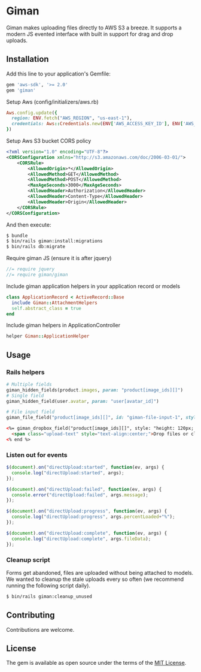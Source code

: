 # Giman

Giman makes uploading files directly to AWS S3 a breeze. It supports a modern JS evented interface with built in support for drag and drop uploads.

## Installation
Add this line to your application's Gemfile:

```ruby
gem 'aws-sdk', '>= 2.0'
gem 'giman'
```

Setup Aws (config/initializers/aws.rb)
```rb
Aws.config.update({
  region: ENV.fetch("AWS_REGION", "us-east-1"),
  credentials: Aws::Credentials.new(ENV['AWS_ACCESS_KEY_ID'], ENV['AWS_SECRET_ACCESS_KEY']),
})
```

Setup Aws S3 bucket CORS policy
```xml
<?xml version="1.0" encoding="UTF-8"?>
<CORSConfiguration xmlns="http://s3.amazonaws.com/doc/2006-03-01/">
    <CORSRule>
        <AllowedOrigin>*</AllowedOrigin>
        <AllowedMethod>GET</AllowedMethod>
        <AllowedMethod>POST</AllowedMethod>
        <MaxAgeSeconds>3000</MaxAgeSeconds>
        <AllowedHeader>Authorization</AllowedHeader>
        <AllowedHeader>Content-Type</AllowedHeader>
        <AllowedHeader>Origin</AllowedHeader>
    </CORSRule>
</CORSConfiguration>
```

And then execute:
```bash
$ bundle
$ bin/rails giman:install:migrations
$ bin/rails db:migrate
```

Require giman JS (ensure it is after jquery)
```js
//= require jquery
//= require giman/giman
```

Include giman application helpers in your application record or models
```rb
class ApplicationRecord < ActiveRecord::Base
  include Giman::AttachmentHelpers
  self.abstract_class = true
end
```

Include giman helpers in ApplicationController
```rb
helper Giman::ApplicationHelper
```

## Usage

### Rails helpers

```rb
# Multiple fields
giman_hidden_fields(product.images, param: "product[image_ids][]")
# Single field
giman_hidden_field(user.avatar, param: "user[avatar_id]")

# File input field
giman_file_field("product[image_ids][]", id: "giman-file-input-1", style: "display: none", multiple: true, data: {supported_types: "image/jpeg,image/jpg,image/png,image/gif"})
```

```html
<%= giman_dropbox_field("product[image_ids][]", style: "height: 120px; border: dashed 2px #ccc;", multiple: true, class: "file-upload-dropbox", data: {supported_types: "image/jpeg,image/jpg,image/png,image/gif"}) do %>
  <span class="upload-text" style="text-align:center;">Drop files or click here to upload</span>
<% end %>
```

### Listen out for events

```js
$(document).on("directUpload:started", function(ev, args) {
  console.log("directUpload:started", args);
});

$(document).on("directUpload:failed", function(ev, args) {
  console.error("directUpload:failed", args.message);
});

$(document).on("directUpload:progress", function(ev, args) {
  console.log("directUpload:progress", args.percentLoaded+"%");
});

$(document).on("directUpload:complete", function(ev, args) {
  console.log("directUpload:complete", args.fileData);
});
```

### Cleanup script

Forms get abandoned, files are uploaded without being attached to models. We wanted to cleanup the stale uploads every so often (we recommend running the following script daily).

```sh
$ bin/rails giman:cleanup_unused
```

## Contributing
Contributions are welcome.

## License
The gem is available as open source under the terms of the [MIT License](http://opensource.org/licenses/MIT).

